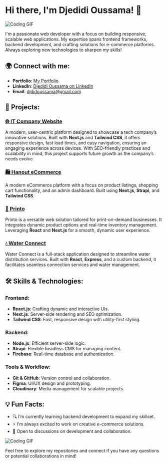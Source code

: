 # Hi there, I'm Djedidi Oussama! 👋

![Coding GIF](https://media.giphy.com/media/qgQUggAC3Pfv687qPC/giphy.gif)

I'm a passionate web developer with a focus on building responsive, scalable web applications. My expertise spans frontend frameworks, backend development, and crafting solutions for e-commerce platforms. Always exploring new technologies to sharpen my skills!

## 🌍 Connect with me:
- **Portfolio**: [My Portfolio](https://djedidi-oussama.vercel.app/)
- **LinkedIn**: [Djedidi Oussama on LinkedIn](https://www.linkedin.com/in/djedidi-oussama/)
- **Email**: djdidoussama@gmail.com

## 🚀 Projects:

### [🌐 IT Company Website](https://it-company-front.vercel.app/)
A modern, user-centric platform designed to showcase a tech company’s innovative solutions. Built with **Next.js** and **Tailwind CSS**, it offers responsive design, fast load times, and easy navigation, ensuring an engaging experience across devices. With SEO-friendly practices and scalability in mind, this project supports future growth as the company’s needs evolve.

### [🛍️ Hanout eCommerce](https://7anotk.vercel.app/)
A modern eCommerce platform with a focus on product listings, shopping cart functionality, and an admin dashboard. Built using **Next.js**, **Strapi**, and **Tailwind CSS**.

### [🌟 Printo](https://printo-dz.vercel.app/)
Printo is a versatile web solution tailored for print-on-demand businesses. It integrates dynamic product options and real-time inventory management. Leveraging **React** and **Next.js** for a smooth, dynamic user experience.

### [💧 Water Connect](https://water-connect-site.vercel.app/)
Water Connect is a full-stack application designed to streamline water distribution services. Built with **React**, **Express**, and a custom backend, it facilitates seamless connection services and water management.

## 🛠️ Skills & Technologies:

### Frontend:
- **React.js**: Crafting dynamic and interactive UIs.
- **Next.js**: Server-side rendering and SEO optimization.
- **Tailwind CSS**: Fast, responsive design with utility-first styling.

### Backend:
- **Node.js**: Efficient server-side logic.
- **Strapi**: Flexible headless CMS for managing content.
- **Firebase**: Real-time database and authentication.
  
### Tools & Workflow:
- **Git & GitHub**: Version control and collaboration.
- **Figma**: UI/UX design and prototyping.
- **Cloudinary**: Media management for scalable projects.

## 💡 Fun Facts:
- 🔍 I’m currently learning backend development to expand my skillset.
- ⚡ I'm always excited to work on creative e-commerce solutions.
- 💬 Open to discussions on development and collaboration.

![Coding GIF](https://media.giphy.com/media/L1R1tvI9svkIWwpVYr/giphy.gif)

Feel free to explore my repositories and connect if you have any questions or potential collaborations in mind!
